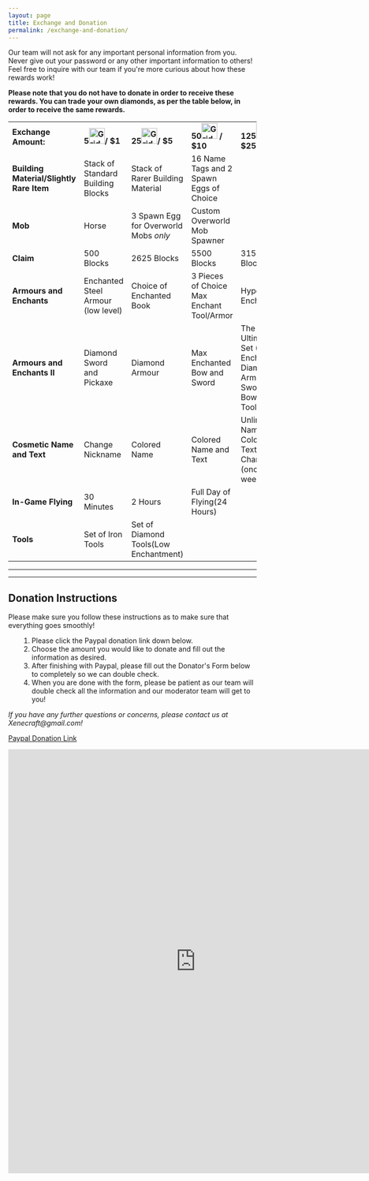```yaml
---
layout: page
title: Exchange and Donation
permalink: /exchange-and-donation/
---
```


Our team will not ask for any important personal information from you. Never give out your password or any other important information to others! Feel free to inquire with our team if you're more curious about how these rewards work!

<strong>Please note that you do not have to donate in order to receive these rewards. You can trade your own diamonds, as per the table below, in order to receive the same rewards.</strong>
<table class="table">
<tr id="row1">
<td><strong>Exchange Amount:</strong></td>
<td><strong>5<img src="https://xenecraft.files.wordpress.com/2015/07/grid_diamond.png" alt="Grid_Diamond" width="32" height="32" />/ $1</strong></td>
<td><strong>25<img src="https://xenecraft.files.wordpress.com/2015/07/grid_diamond.png" alt="Grid_Diamond" width="32" height="32" />/ $5</strong></td>
<td><strong>50<img src="https://xenecraft.files.wordpress.com/2015/07/grid_diamond.png" alt="Grid_Diamond" width="32" height="32" /> / $10</strong></td>
<td><strong>125<img src="https://xenecraft.files.wordpress.com/2015/07/grid_diamond.png" alt="Grid_Diamond" width="32" height="32" /> / $25</strong></td>
</tr>
<tr id="row2">
<td><strong>Building Material/Slightly Rare Item</strong></td>
<td>Stack of Standard Building Blocks</td>
<td>Stack of Rarer Building Material</td>
<td>16 Name Tags and 2 Spawn Eggs of Choice</td>
<td></td>
</tr>
<tr id="row3">
<td><strong>Mob</strong></td>
<td>Horse</td>
<td>3 Spawn Egg for Overworld Mobs <em>only</em></td>
<td>Custom Overworld Mob Spawner</td>
<td></td>
</tr>
<tr id="row4">
<td><strong>Claim</strong></td>
<td>500 Blocks</td>
<td>2625 Blocks</td>
<td>5500 Blocks</td>
<td>31500 Blocks</td>
</tr>
<tr id="row5">
<td><strong>Armours and Enchants</strong></td>
<td>Enchanted Steel Armour (low level)</td>
<td>Choice of Enchanted Book</td>
<td>3 Pieces of Choice Max Enchant Tool/Armor</td>
<td>Hyper Enchant</td>
</tr>
<tr id="row5.2">
<td><strong>Armours and Enchants II</strong></td>
<td>Diamond Sword and Pickaxe</td>
<td>Diamond Armour</td>
<td>Max Enchanted Bow and Sword</td>
<td>The Ultimate Set (Max Enchanted Diamond Armour, Sword, Bow and Tools)</td>
</tr>
<tr id="row6">
<td><strong>Cosmetic Name and Text</strong></td>
<td>Change Nickname</td>
<td>Colored Name</td>
<td>Colored Name and Text</td>
<td>Unlimited Name, Color, and Text Change (once a week)</td>
</tr>
<tr id="row7">
<td><strong>In-Game Flying</strong></td>
<td>30 Minutes</td>
<td>2 Hours</td>
<td>Full Day of Flying(24 Hours)</td>
<td></td>
</tr>
<tr id="row8">
<td><strong>Tools</strong></td>
<td>Set of Iron Tools</td>
<td>Set of Diamond Tools(Low Enchantment)</td>
<td></td>
<td></td>
</tr>
</table>
<hr>
<hr>
<h2>Donation Instructions</h2>
Please make sure you follow these instructions as to make sure that everything goes smoothly!
<ol>
<ol>
	<li>Please click the Paypal donation link down below.</li>
	<li>Choose the amount you would like to donate and fill out the information as desired.</li>
	<li>After finishing with Paypal, please fill out the Donator's Form below to completely so we can double check.</li>
	<li>When you are done with the form, please be patient as our team will double check all the information and our moderator team will get to you!</li>
</ol>
</ol>
<em>If you have any further questions or concerns, please contact us at Xenecraft@gmail.com!</em>

<a href="https://www.paypal.com/cgi-bin/webscr?cmd=_s-xclick&amp;hosted_button_id=W5TDJXTPXNMUG" target="_blank">Paypal Donation Link</a>

<iframe src="https://docs.google.com/forms/d/10Q-aOJG-_4seGnPFAE6n_LvfNI6l9qmKLYe4FodqeEg/viewform?embedded=true" width="760" height="860" frameborder="0" marginheight="0" marginwidth="0">Loading...</iframe>
